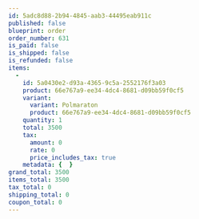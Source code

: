 ```yaml
---
id: 5adc8d88-2b94-4845-aab3-44495eab911c
published: false
blueprint: order
order_number: 631
is_paid: false
is_shipped: false
is_refunded: false
items:
  -
    id: 5a0430e2-d93a-4365-9c5a-2552176f3a03
    product: 66e767a9-ee34-4dc4-8681-d09bb59f0cf5
    variant:
      variant: Polmaraton
      product: 66e767a9-ee34-4dc4-8681-d09bb59f0cf5
    quantity: 1
    total: 3500
    tax:
      amount: 0
      rate: 0
      price_includes_tax: true
    metadata: {  }
grand_total: 3500
items_total: 3500
tax_total: 0
shipping_total: 0
coupon_total: 0
---
```

